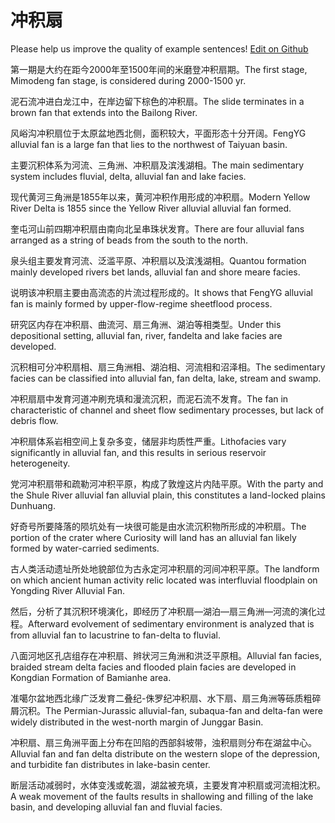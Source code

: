 # 冲积扇

Please help us improve the quality of example sentences! [Edit on Github](https://github.com/jiyushe/jiyu-example-sentence-source/blob/main/chinese/chongjishan.md)

<p><span class="chinese">第一期是大约在距今2000年至1500年间的米磨登冲积扇期。</span><span class="english">The first stage, Mimodeng fan stage, is considered during 2000-1500 yr.</span></p>

<p><span class="chinese">泥石流冲进白龙江中，在岸边留下棕色的冲积扇。</span><span class="english">The slide terminates in a brown fan that extends into the Bailong River.</span></p>

<p><span class="chinese">风峪沟冲积扇位于太原盆地西北侧，面积较大，平面形态十分开阔。</span><span class="english">FengYG alluvial fan is a large fan that lies to the northwest of Taiyuan basin.</span></p>

<p><span class="chinese">主要沉积体系为河流、三角洲、冲积扇及滨浅湖相。</span><span class="english">The main sedimentary system includes fluvial, delta, alluvial fan and lake facies.</span></p>

<p><span class="chinese">现代黄河三角洲是1855年以来，黄河冲积作用形成的冲积扇。</span><span class="english">Modern Yellow River Delta is 1855 since the Yellow River alluvial alluvial fan formed.</span></p>

<p><span class="chinese">奎屯河山前四期冲积扇由南向北呈串珠状发育。</span><span class="english">There are four alluvial fans arranged as a string of beads from the south to the north.</span></p>

<p><span class="chinese">泉头组主要发育河流、泛滥平原、冲积扇以及滨浅湖相。</span><span class="english">Quantou formation mainly developed rivers bet lands, alluvial fan and shore meare facies.</span></p>

<p><span class="chinese">说明该冲积扇主要由高流态的片流过程形成的。</span><span class="english">It shows that FengYG alluvial fan is mainly formed by upper-flow-regime sheetflood process.</span></p>

<p><span class="chinese">研究区内存在冲积扇、曲流河、扇三角洲、湖泊等相类型。</span><span class="english">Under this depositional setting, alluvial fan, river, fandelta and lake facies are developed.</span></p>

<p><span class="chinese">沉积相可分冲积扇相、扇三角洲相、湖泊相、河流相和沼泽相。</span><span class="english">The sedimentary facies can be classified into alluvial fan, fan delta, lake, stream and swamp.</span></p>

<p><span class="chinese">冲积扇扇中发育河道冲刷充填和漫流沉积，而泥石流不发育。</span><span class="english">The fan in characteristic of channel and sheet flow sedimentary processes, but lack of debris flow.</span></p>

<p><span class="chinese">冲积扇体系岩相空间上复杂多变，储层非均质性严重。</span><span class="english">Lithofacies vary significantly in alluvial fan, and this results in serious reservoir heterogeneity.</span></p>

<p><span class="chinese">党河冲积扇带和疏勒河冲积平原，构成了敦煌这片内陆平原。</span><span class="english">With the party and the Shule River alluvial fan alluvial plain, this constitutes a land-locked plains Dunhuang.</span></p>

<p><span class="chinese">好奇号所要降落的陨坑处有一块很可能是由水流沉积物所形成的冲积扇。</span><span class="english">The portion of the crater where Curiosity will land has an alluvial fan likely formed by water-carried sediments.</span></p>

<p><span class="chinese">古人类活动遗址所处地貌部位为古永定河冲积扇的河间冲积平原。</span><span class="english">The landform on which ancient human activity relic located was interfluvial floodplain on Yongding River Alluvial Fan.</span></p>

<p><span class="chinese">然后，分析了其沉积环境演化，即经历了冲积扇—湖泊—扇三角洲—河流的演化过程。</span><span class="english">Afterward evolvement of sedimentary environment is analyzed that is from alluvial fan to lacustrine to fan-delta to fluvial.</span></p>

<p><span class="chinese">八面河地区孔店组存在冲积扇、辫状河三角洲和洪泛平原相。</span><span class="english">Alluvial fan facies, braided stream delta facies and flooded plain facies are developed in Kongdian Formation of Bamianhe area.</span></p>

<p><span class="chinese">准噶尔盆地西北缘广泛发育二叠纪-侏罗纪冲积扇、水下扇、扇三角洲等砾质粗碎屑沉积。</span><span class="english">The Permian-Jurassic alluvial-fan, subaqua-fan and delta-fan were widely distributed in the west-north margin of Junggar Basin.</span></p>

<p><span class="chinese">冲积扇、扇三角洲平面上分布在凹陷的西部斜坡带，浊积扇则分布在湖盆中心。</span><span class="english">Alluvial fan and fan delta distribute on the western slope of the depression, and turbidite fan distributes in lake-basin center.</span></p>

<p><span class="chinese">断层活动减弱时，水体变浅或乾涸，湖盆被充填，主要发育冲积扇或河流相沈积。</span><span class="english">A weak movement of the faults results in shallowing and filling of the lake basin, and developing alluvial fan and fluvial facies.</span></p>


